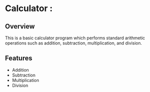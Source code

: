 # Calculator : 

## Overview

This is a basic calculator program which performs standard arithmetic operations such as addition, subtraction, multiplication, and division.

## Features

- Addition
- Subtraction
- Multiplication
- Division
